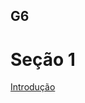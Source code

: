 ## G6
# Seção 1
[Introdução](https://github.com/poo-ec-2024-1/g6/blob/5d72e6a7924995d16c8527aaec3b350452d6cd5b/Se%C3%A7%C3%A3o%201/se%C3%A7%C3%A3o1.md)
